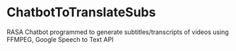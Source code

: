 # ChatbotToTranslateSubs

RASA Chatbot programmed to generate subtitles/transcripts of videos using FFMPEG, Google Speech to Text API
